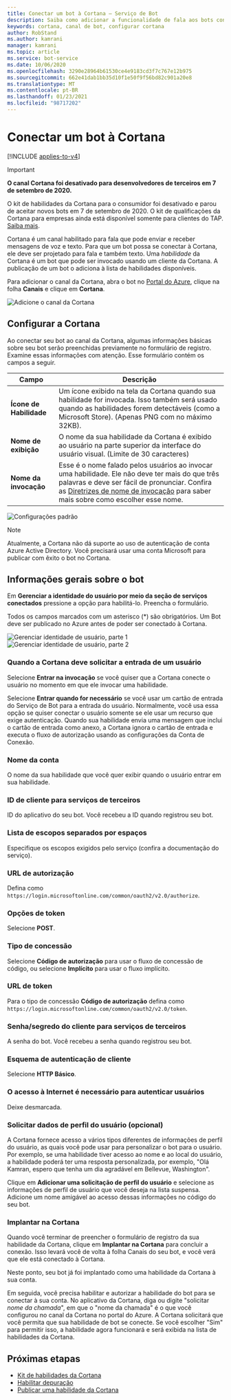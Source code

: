 ```yaml
---
title: Conectar um bot à Cortana – Serviço de Bot
description: Saiba como adicionar a funcionalidade de fala aos bots conectando-os à Cortana, um canal habilitado para fala. Veja como publicar bots como habilidades da Cortana.
keywords: cortana, canal de bot, configurar cortana
author: RobStand
ms.author: kamrani
manager: kamrani
ms.topic: article
ms.service: bot-service
ms.date: 10/06/2020
ms.openlocfilehash: 3290e28964b61530ce4e9183cd3f7c767e12b975
ms.sourcegitcommit: 662e41dab1bb35d10f1e50f9f56bd82c901a20e8
ms.translationtype: MT
ms.contentlocale: pt-BR
ms.lasthandoff: 01/23/2021
ms.locfileid: "98717202"
---
```

# <a name="connect-a-bot-to-cortana"></a>Conectar um bot à Cortana

[!INCLUDE [applies-to-v4](includes/applies-to-v4-current.md)]

> [!IMPORTANT]
> **O canal Cortana foi desativado para desenvolvedores de terceiros em 7 de setembro de 2020.**
>
> O kit de habilidades da Cortana para o consumidor foi desativado e parou de aceitar novos bots em 7 de setembro de 2020. O kit de qualificações da Cortana para empresas ainda está disponível somente para clientes do TAP.  [Saiba mais](https://docs.microsoft.com/cortana/skills/third-party-deprecation).

Cortana é um canal habilitado para fala que pode enviar e receber mensagens de voz e texto. Para que um bot possa se conectar à Cortana, ele deve ser projetado para fala e também texto. Uma *habilidade* da Cortana é um bot que pode ser invocado usando um cliente da Cortana. A publicação de um bot o adiciona à lista de habilidades disponíveis.

Para adicionar o canal da Cortana, abra o bot no [Portal do Azure](https://portal.azure.com/), clique na folha **Canais** e clique em **Cortana**.

![Adicione o canal da Cortana](~/media/channels/cortana-addchannel.png)

## <a name="configure-cortana"></a>Configurar a Cortana

Ao conectar seu bot ao canal da Cortana, algumas informações básicas sobre seu bot serão preenchidas previamente no formulário de registro. Examine essas informações com atenção. Esse formulário contém os campos a seguir.

| Campo | Descrição |
|------|------|
| **Ícone de Habilidade** | Um ícone exibido na tela da Cortana quando sua habilidade for invocada. Isso também será usado quando as habilidades forem detectáveis (como a Microsoft Store). (Apenas PNG com no máximo 32KB).|
| **Nome de exibição** | O nome da sua habilidade da Cortana é exibido ao usuário na parte superior da interface do usuário visual. (Limite de 30 caracteres) |
| **Nome da invocação** | Esse é o nome falado pelos usuários ao invocar uma habilidade. Ele não deve ter mais do que três palavras e deve ser fácil de pronunciar. Confira as [Diretrizes de nome de invocação][invocation] para saber mais sobre como escolher esse nome.|

![Configurações padrão](~/media/channels/cortana-defaultsettings.png)

> [!NOTE]
> Atualmente, a Cortana não dá suporte ao uso de autenticação de conta Azure Active Directory. Você precisará usar uma conta Microsoft para publicar com êxito o bot no Cortana.

## <a name="general-bot-information"></a>Informações gerais sobre o bot

Em **Gerenciar a identidade do usuário por meio da seção de serviços conectados** pressione a opção para habilitá-lo. Preencha o formulário.

Todos os campos marcados com um asterisco (*) são obrigatórios. Um Bot deve ser publicado no Azure antes de poder ser conectado à Cortana.

![Gerenciar identidade de usuário, parte 1](~/media/channels/cortana-manageidentity-1.png)
![Gerenciar identidade de usuário, parte 2](~/media/channels/cortana-manageidentity-2.png)

### <a name="when-should-cortana-prompt-for-a-user-to-sign-in"></a>Quando a Cortana deve solicitar a entrada de um usuário

Selecione **Entrar na invocação** se você quiser que a Cortana conecte o usuário no momento em que ele invocar uma habilidade.

Selecione **Entrar quando for necessário** se você usar um cartão de entrada do Serviço de Bot para a entrada do usuário. Normalmente, você usa essa opção se quiser conectar o usuário somente se ele usar um recurso que exige autenticação. Quando sua habilidade envia uma mensagem que inclui o cartão de entrada como anexo, a Cortana ignora o cartão de entrada e executa o fluxo de autorização usando as configurações da Conta de Conexão.

### <a name="account-name"></a>Nome da conta

O nome da sua habilidade que você quer exibir quando o usuário entrar em sua habilidade.

### <a name="client-id-for-third-party-services"></a>ID de cliente para serviços de terceiros

ID do aplicativo do seu bot. Você recebeu a ID quando registrou seu bot.

### <a name="space-separated-list-of-scopes"></a>Lista de escopos separados por espaços

Especifique os escopos exigidos pelo serviço (confira a documentação do serviço).

### <a name="authorization-url"></a>URL de autorização

Defina como `https://login.microsoftonline.com/common/oauth2/v2.0/authorize`.

### <a name="token-options"></a>Opções de token

Selecione **POST**.

### <a name="grant-type"></a>Tipo de concessão

Selecione **Código de autorização** para usar o fluxo de concessão de código, ou selecione **Implícito** para usar o fluxo implícito.

### <a name="token-url"></a>URL de token

Para o tipo de concessão **Código de autorização** defina como `https://login.microsoftonline.com/common/oauth2/v2.0/token`.

### <a name="client-secretpassword-for-third-party-services"></a>Senha/segredo do cliente para serviços de terceiros

A senha do bot. Você recebeu a senha quando registrou seu bot.

### <a name="client-authentication-scheme"></a>Esquema de autenticação de cliente

Selecione **HTTP Básico**.

### <a name="internet-access-required-to-authenticate-users"></a>O acesso à Internet é necessário para autenticar usuários

Deixe desmarcada.

### <a name="request-user-profile-data-optional"></a>Solicitar dados de perfil do usuário (opcional)

A Cortana fornece acesso a vários tipos diferentes de informações de perfil do usuário, as quais você pode usar para personalizar o bot para o usuário. Por exemplo, se uma habilidade tiver acesso ao nome e ao local do usuário, a habilidade poderá ter uma resposta personalizada, por exemplo, "Olá Kamran, espero que tenha um dia agradável em Bellevue, Washington".

Clique em **Adicionar uma solicitação de perfil do usuário** e selecione as informações de perfil de usuário que você deseja na lista suspensa. Adicione um nome amigável ao acesso dessas informações no código do seu bot.

### <a name="deploy-on-cortana"></a>Implantar na Cortana

Quando você terminar de preencher o formulário de registro da sua habilidade da Cortana, clique em **Implantar na Cortana** para concluir a conexão. Isso levará você de volta à folha Canais do seu bot, e você verá que ele está conectado à Cortana.

Neste ponto, seu bot já foi implantado como uma habilidade da Cortana à sua conta.

Em seguida, você precisa habilitar e autorizar a habilidade do bot para se conectar à sua conta. No aplicativo da Cortana, diga ou digite "solicitar *nome da chamada*", em que o "nome da chamada" é o que você configurou no canal da Cortana no portal do Azure. A Cortana solicitará que você permita que sua habilidade de bot se conecte. Se você escolher "Sim" para permitir isso, a habilidade agora funcionará e será exibida na lista de habilidades da Cortana.

## <a name="next-steps"></a>Próximas etapas

* [Kit de habilidades da Cortana](/cortana/skills/overview)
* [Habilitar depuração](bot-service-debug-cortana-skill.md)
* [Publicar uma habilidade da Cortana][publish]

[invocation]: https://docs.microsoft.com/cortana/skills/cortana-invocation-guidelines
[publish]: https://docs.microsoft.com/cortana/skills/publish-skill
[CortanaEntity]: /cortana/skills/cortana-channel-data
